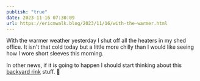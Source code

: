 ```yaml
---
publish: "true"
date: 2023-11-16 07:30:09
url: https://ericmwalk.blog/2023/11/16/with-the-warmer.html
---
```


With the warmer weather yesterday I shut off all the heaters in my shed office. It isn't that cold today but a little more chilly than I would like seeing how I wore short sleeves this morning.

In other news, if it is going to happen I should start thinking about this [backyard rink](https://ericmwalk.blog/categories/backyard-rink/) stuff. 🤔
